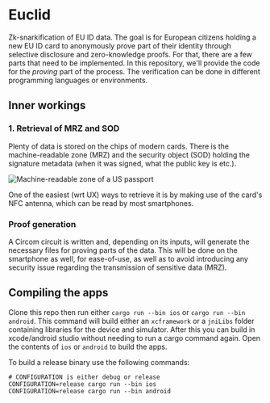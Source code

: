 # Euclid
Zk-snarkification of EU ID data. The goal is for European citizens holding a new EU ID card to anonymously prove part of their identity through selective disclosure and zero-knowledge proofs. For that, there are a few parts that need to be implemented. In this repository, we'll provide the code for the _proving_ part of the process. The verification can be done in different programming languages or environments. 

## Inner workings 

### 1. Retrieval of MRZ and SOD

Plenty of data is stored on the chips of modern cards. There is the machine-readable zone (MRZ) and the security object (SOD) holding the signature metadata (when it was signed, what the public key is etc.).

![Machine-readable zone of a US passport](https://upload.wikimedia.org/wikipedia/commons/7/7e/Mrp_image.gif) 

One of the easiest (wrt UX) ways to retrieve it is by making use of the card's NFC antenna, which can be read by most smartphones. 

### Proof generation 

A Circom circuit is written and, depending on its inputs, will generate the necessary files for proving parts of the data. This will be done on the smartphone as well, for ease-of-use, as well as to avoid introducing any security issue regarding the transmission of sensitive data (MRZ). 

## Compiling the apps

Clone this repo then run either `cargo run --bin ios` or `cargo run --bin android`. This command will build either an `xcframework` or a `jniLibs` folder containing libraries for the device and simulator. After this you can build in xcode/android studio without needing to run a cargo command again. Open the contents of `ios` or `android` to build the apps.

To build a release binary use the following commands:

```
# CONFIGURATION is either debug or release
CONFIGURATION=release cargo run --bin ios
CONFIGURATION=release cargo run --bin android
```